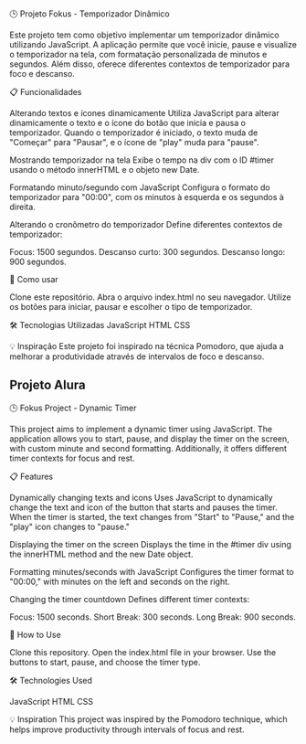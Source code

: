 🕒 Projeto Fokus - Temporizador Dinâmico

Este projeto tem como objetivo implementar um temporizador dinâmico utilizando JavaScript. A aplicação permite que você inicie, pause e visualize o temporizador na tela, com formatação personalizada de minutos e segundos. Além disso, oferece diferentes contextos de temporizador para foco e descanso.

📋 Funcionalidades

Alterando textos e ícones dinamicamente
Utiliza JavaScript para alterar dinamicamente o texto e o ícone do botão que inicia e pausa o temporizador. Quando o temporizador é iniciado, o texto muda de "Começar" para "Pausar", e o ícone de "play" muda para "pause".

Mostrando temporizador na tela
Exibe o tempo na div com o ID #timer usando o método innerHTML e o objeto new Date.

Formatando minuto/segundo com JavaScript
Configura o formato do temporizador para "00:00", com os minutos à esquerda e os segundos à direita.

Alterando o cronômetro do temporizador
Define diferentes contextos de temporizador:

Focus: 1500 segundos.
Descanso curto: 300 segundos.
Descanso longo: 900 segundos.

🚀 Como usar

Clone este repositório.
Abra o arquivo index.html no seu navegador.
Utilize os botões para iniciar, pausar e escolher o tipo de temporizador.


🛠️ Tecnologias Utilizadas
JavaScript
HTML
CSS

💡 Inspiração
Este projeto foi inspirado na técnica Pomodoro, que ajuda a melhorar a produtividade através de intervalos de foco e descanso.

Projeto Alura
--------------------------------------------------------------------------------------------------------------------------------------------------------------------------------------------------------------------------

🕒 Fokus Project - Dynamic Timer


This project aims to implement a dynamic timer using JavaScript. The application allows you to start, pause, and display the timer on the screen, with custom minute and second formatting. Additionally, it offers different timer contexts for focus and rest.

📋 Features


Dynamically changing texts and icons
Uses JavaScript to dynamically change the text and icon of the button that starts and pauses the timer. When the timer is started, the text changes from "Start" to "Pause," and the "play" icon changes to "pause."

Displaying the timer on the screen
Displays the time in the #timer div using the innerHTML method and the new Date object.

Formatting minutes/seconds with JavaScript
Configures the timer format to "00:00," with minutes on the left and seconds on the right.

Changing the timer countdown
Defines different timer contexts:

Focus: 1500 seconds.
Short Break: 300 seconds.
Long Break: 900 seconds.


🚀 How to Use


Clone this repository.
Open the index.html file in your browser.
Use the buttons to start, pause, and choose the timer type.


🛠️ Technologies Used


JavaScript
HTML
CSS


💡 Inspiration
This project was inspired by the Pomodoro technique, which helps improve productivity through intervals of focus and rest.
